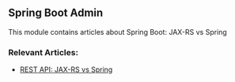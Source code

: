 ## Spring Boot Admin

This module contains articles about Spring Boot: JAX-RS vs Spring


### Relevant Articles: 

- [REST API: JAX-RS vs Spring](https://www.nabgc.com/rest-api-jax-rs-vs-spring)
